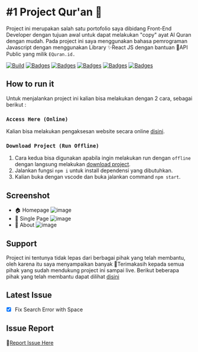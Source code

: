# #1 Project Qur'an 📖

Project ini merupakan salah satu portofolio saya dibidang Front-End Developer dengan tujuan awal untuk dapat melakukan "copy" ayat Al Quran dengan mudah. Pada project ini saya menggunakan bahasa pemrograman Javascript dengan menggunakan Library ✨React JS dengan bantuan 🌉API Public yang milik ```EQuran.id.```

[![Build](https://img.shields.io/github/followers/fajriyan?label=Follow%20Me&style=social)](https://github.com/login?return_to=https%3A%2F%2Fgithub.com%2Ffajriyan)
[![Badges](https://img.shields.io/github/stars/fajriyan/al-quran?style=social)]()
[![Badges](https://img.shields.io/github/languages/code-size/fajriyan/al-quran?label=Code%20Size&style=social)]()
[![Badges](https://img.shields.io/github/directory-file-count/fajriyan/al-quran?label=All%20Files&style=social)]()
[![Badges](https://img.shields.io/github/package-json/v/fajriyan/al-quran?label=package.json%20v.&style=social)]()
[![Badges](https://img.shields.io/npm/l/react?style=social)]()



## How to run it

Untuk menjalankan project ini kalian bisa melakukan dengan 2 cara, sebagai berikut : 

### `Access Here (Online)`

Kalian bisa melakukan pengaksesan website secara online [disini](https://github.com/fajriyan/al-quran/releases/tag/Latest).


### `Download Project (Run Offline)`

1. Cara kedua bisa digunakan apabila ingin melakukan run dengan `offline` dengan langsung melakukan [download project](https://github.com/fajriyan/al-quran.git).
2. Jalankan fungsi `npm i` untuk install dependensi yang dibutuhkan.
3. Kalian buka dengan vscode dan buka jalankan command `npm start`.

## Screenshot
- 🏠 Homepage 
![image](https://user-images.githubusercontent.com/56616688/211449390-3b0c71ad-6f5e-4c00-941b-5be23a2027b5.png)
- 📃 Single Page
![image](https://user-images.githubusercontent.com/56616688/211449489-24447f80-d9fb-4d29-abb3-ee705f5e14b2.png)
- 📎 About 
![image](https://user-images.githubusercontent.com/56616688/211449549-d3d5507e-ff70-4dd5-a745-8ec231326269.png)

## Support
Project ini tentunya tidak lepas dari berbagai pihak yang telah membantu, oleh karena itu saya menyampaikan banyak 🙏Terimakasih kepada semua pihak yang sudah mendukung project ini sampai live. Berikut beberapa pihak yang telah membantu dapat dilihat [disini](https://al-quran.pages.dev/about/)

## Latest Issue
- [x] Fix Search Error with Space 

## Issue Report
📢[Report Issue Here](https://github.com/fajriyan/al-quran/issues/new)
